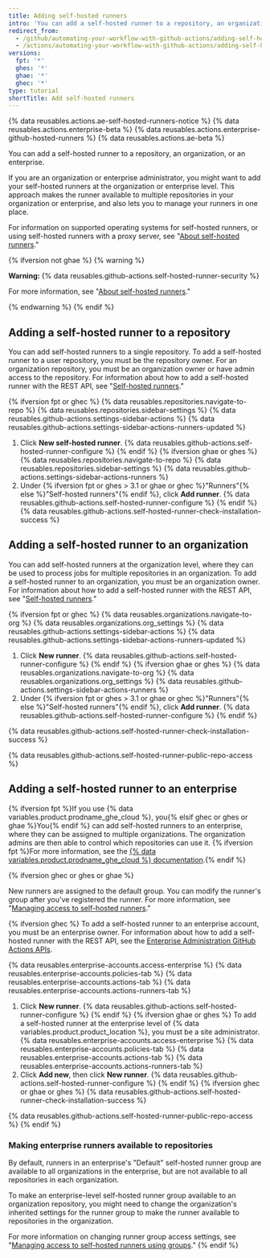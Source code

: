 ```yaml
---
title: Adding self-hosted runners
intro: 'You can add a self-hosted runner to a repository, an organization, or an enterprise.'
redirect_from:
  - /github/automating-your-workflow-with-github-actions/adding-self-hosted-runners
  - /actions/automating-your-workflow-with-github-actions/adding-self-hosted-runners
versions:
  fpt: '*'
  ghes: '*'
  ghae: '*'
  ghec: '*'
type: tutorial
shortTitle: Add self-hosted runners
---
```


{% data reusables.actions.ae-self-hosted-runners-notice %}
{% data reusables.actions.enterprise-beta %}
{% data reusables.actions.enterprise-github-hosted-runners %}
{% data reusables.actions.ae-beta %}

You can add a self-hosted runner to a repository, an organization, or an enterprise.

If you are an organization or enterprise administrator, you might want to add your self-hosted runners at the organization or enterprise level. This approach makes the runner available to multiple repositories in your organization or enterprise, and also lets you to manage your runners in one place.

For information on supported operating systems for self-hosted runners, or using self-hosted runners with a proxy server, see "[About self-hosted runners](/github/automating-your-workflow-with-github-actions/about-self-hosted-runners)."

{% ifversion not ghae %}
{% warning %}

**Warning:** {% data reusables.github-actions.self-hosted-runner-security %}

For more information, see "[About self-hosted runners](/github/automating-your-workflow-with-github-actions/about-self-hosted-runners#self-hosted-runner-security-with-public-repositories)."

{% endwarning %}
{% endif %}

## Adding a self-hosted runner to a repository

You can add self-hosted runners to a single repository. To add a self-hosted runner to a user repository, you must be the repository owner. For an organization repository, you must be an organization owner or have admin access to the repository. For information about how to add a self-hosted runner with the REST API, see "[Self-hosted runners](/rest/reference/actions#self-hosted-runners)."

{% ifversion fpt or ghec %}
{% data reusables.repositories.navigate-to-repo %}
{% data reusables.repositories.sidebar-settings %}
{% data reusables.github-actions.settings-sidebar-actions %}
{% data reusables.github-actions.settings-sidebar-actions-runners-updated %}
1. Click **New self-hosted runner**.
{% data reusables.github-actions.self-hosted-runner-configure %}
{% endif %}
{% ifversion ghae or ghes %}
{% data reusables.repositories.navigate-to-repo %}
{% data reusables.repositories.sidebar-settings %}
{% data reusables.github-actions.settings-sidebar-actions-runners %}
1. Under {% ifversion fpt or ghes > 3.1 or ghae or ghec %}"Runners"{% else %}"Self-hosted runners"{% endif %}, click **Add runner**.
{% data reusables.github-actions.self-hosted-runner-configure %}
{% endif %}
{% data reusables.github-actions.self-hosted-runner-check-installation-success %}

## Adding a self-hosted runner to an organization

You can add self-hosted runners at the organization level, where they can be used to process jobs for multiple repositories in an organization. To add a self-hosted runner to an organization, you must be an organization owner. For information about how to add a self-hosted runner with the REST API, see "[Self-hosted runners](/rest/reference/actions#self-hosted-runners)."

{% ifversion fpt or ghec %}
{% data reusables.organizations.navigate-to-org %}
{% data reusables.organizations.org_settings %}
{% data reusables.github-actions.settings-sidebar-actions %}
{% data reusables.github-actions.settings-sidebar-actions-runners-updated %}
1. Click **New runner**.
{% data reusables.github-actions.self-hosted-runner-configure %}
{% endif %}
{% ifversion ghae or ghes %}
{% data reusables.organizations.navigate-to-org %}
{% data reusables.organizations.org_settings %}
{% data reusables.github-actions.settings-sidebar-actions-runners %}
1. Under {% ifversion fpt or ghes > 3.1 or ghae or ghec %}"Runners"{% else %}"Self-hosted runners"{% endif %}, click **Add runner**.
{% data reusables.github-actions.self-hosted-runner-configure %}
{% endif %}

{% data reusables.github-actions.self-hosted-runner-check-installation-success %}

{% data reusables.github-actions.self-hosted-runner-public-repo-access %}

## Adding a self-hosted runner to an enterprise

{% ifversion fpt %}If you use {% data variables.product.prodname_ghe_cloud %}, you{% elsif ghec or ghes or ghae %}You{% endif %} can add self-hosted runners to an enterprise, where they can be assigned to multiple organizations. The organization admins are then able to control which repositories can use it. {% ifversion fpt %}For more information, see the [{% data variables.product.prodname_ghe_cloud %} documentation](/enterprise-cloud@latest/actions/hosting-your-own-runners/adding-self-hosted-runners#adding-a-self-hosted-runner-to-an-enterprise).{% endif %}

{% ifversion ghec or ghes or ghae %}

New runners are assigned to the default group. You can modify the runner's group after you've registered the runner. For more information, see "[Managing access to self-hosted runners](/actions/hosting-your-own-runners/managing-access-to-self-hosted-runners-using-groups#moving-a-self-hosted-runner-to-a-group)."

{% ifversion ghec %}
To add a self-hosted runner to an enterprise account, you must be an enterprise owner. For information about how to add a self-hosted runner with the REST API, see the [Enterprise Administration GitHub Actions APIs](/rest/reference/enterprise-admin#github-actions).

{% data reusables.enterprise-accounts.access-enterprise %}
{% data reusables.enterprise-accounts.policies-tab %}
{% data reusables.enterprise-accounts.actions-tab %}
{% data reusables.enterprise-accounts.actions-runners-tab %}
1. Click **New runner**.
{% data reusables.github-actions.self-hosted-runner-configure %}
{% endif %}
{% ifversion ghae or ghes %}
To add a self-hosted runner at the enterprise level of {% data variables.product.product_location %}, you must be a site administrator.
{% data reusables.enterprise-accounts.access-enterprise %}
{% data reusables.enterprise-accounts.policies-tab %}
{% data reusables.enterprise-accounts.actions-tab %}
{% data reusables.enterprise-accounts.actions-runners-tab %}
1. Click **Add new**, then click **New runner**.
{% data reusables.github-actions.self-hosted-runner-configure %}
{% endif %}
{% ifversion ghec or ghae or ghes %}
{% data reusables.github-actions.self-hosted-runner-check-installation-success %}

{% data reusables.github-actions.self-hosted-runner-public-repo-access %}
{% endif %}

### Making enterprise runners available to repositories

By default, runners in an enterprise's "Default" self-hosted runner group are available to all organizations in the enterprise, but are not available to all repositories in each organization.

To make an enterprise-level self-hosted runner group available to an organization repository, you might need to change the organization's inherited settings for the runner group to make the runner available to repositories in the organization.

For more information on changing runner group access settings, see "[Managing access to self-hosted runners using groups](/actions/hosting-your-own-runners/managing-access-to-self-hosted-runners-using-groups#changing-the-access-policy-of-a-self-hosted-runner-group)."
{% endif %}
